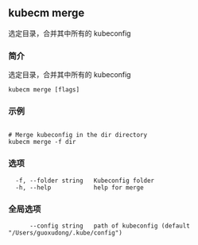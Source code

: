 ## kubecm merge

选定目录，合并其中所有的 kubeconfig

### 简介

选定目录，合并其中所有的 kubeconfig

```
kubecm merge [flags]
```

### 示例

```

# Merge kubeconfig in the dir directory
kubecm merge -f dir

```

### 选项

```
  -f, --folder string   Kubeconfig folder
  -h, --help            help for merge
```

### 全局选项

```
      --config string   path of kubeconfig (default "/Users/guoxudong/.kube/config")
```
